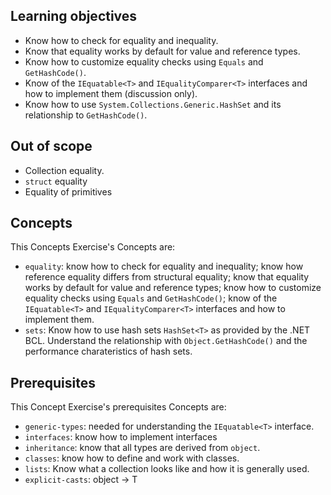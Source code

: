 ## Learning objectives

- Know how to check for equality and inequality.
- Know that equality works by default for value and reference types.
- Know how to customize equality checks using `Equals` and `GetHashCode()`.
- Know of the `IEquatable<T>` and `IEqualityComparer<T>` interfaces and how to implement them (discussion only).
- Know how to use `System.Collections.Generic.HashSet` and its relationship to `GetHashCode()`.

## Out of scope

- Collection equality.
- `struct` equality
- Equality of primitives

## Concepts

This Concepts Exercise's Concepts are:

- `equality`: know how to check for equality and inequality; know how reference equality differs from structural equality; know that equality works by default for value and reference types; know how to customize equality checks using `Equals` and `GetHashCode()`; know of the `IEquatable<T>` and `IEqualityComparer<T>` interfaces and how to implement them.
- `sets`: Know how to use hash sets `HashSet<T>` as provided by the .NET BCL. Understand the relationship with `Object.GetHashCode()` and the performance charateristics of hash sets.

## Prerequisites

This Concept Exercise's prerequisites Concepts are:

- `generic-types`: needed for understanding the `IEquatable<T>` interface.
- `interfaces`: know how to implement interfaces
- `inheritance`: know that all types are derived from `object`.
- `classes`: know how to define and work with classes.
- `lists`: Know what a collection looks like and how it is generally used.
- `explicit-casts`: object -> T
